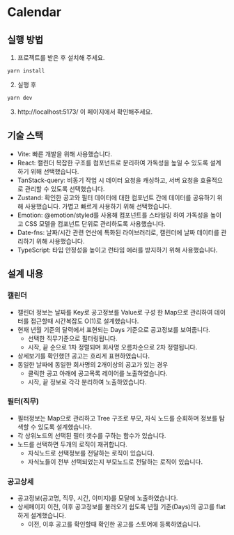 # Calendar

## 실행 방법

1. 프로젝트를 받은 후 설치해 주세요.
```
yarn install
```

2. 실행 후
```
yarn dev
```

3. http://localhost:5173/ 이 페이지에서 확인해주세요.


## 기술 스택
- Vite: 빠른 개발을 위해 사용했습니다.
- React: 캘린더 복잡한 구조를 컴포넌트로 분리하여 가독성을 높일 수 있도록 설계하기 위해 선택했습니다.
- TanStack-query: 비동기 작업 시 데이터 요청을 캐싱하고, 서버 요청을 효율적으로 관리할 수 있도록 선택했습니다.
- Zustand: 확인한 공고와 필터 데이터에 대한 컴포넌트 간에 데이터를 공유하기 위해 사용했습니다. 가볍고 빠르게 사용하기 위해 선택했습니다.
- Emotion: @emotion/styled를 사용해 컴포넌트를 스타일링 하여 가독성을 높이고 CSS 모델을 컴포넌트 단위로 관리하도록 사용했습니다.
- Date-fns: 날짜/시간 관련 연산에 특화된 라이브러리로, 캘린더에 날짜 데이터를 관리하기 위해 사용했습니다.
- TypeScript: 타입 안정성을 높이고 런타임 에러를 방지하기 위해 사용했습니다.


## 설계 내용

### 캘린더
- 캘린더 정보는 날짜를 Key로 공고정보를 Value로 구성 한 Map으로 관리하여 데이터를 접근할때 시간복잡도 O(1)로 설계했습니다.
- 현재 년월 기준의 달력에서 표현되는 Days 기준으로 공고정보를 보여줍니다.
    - 선택한 직무기준으로 필터링됩니다.
    - 시작, 끝 순으로 1차 정렬되며 회사명 오름차순으로 2차 정렬됩니다.
- 상세보기를 확인했던 공고는 흐리게 표현하였습니다.
- 동일한 날짜에 동일한 회사명의 2개이상의 공고가 있는 경우
    - 클릭한 공고 아래에 공고목록 레이어를 노출하였습니다.
    - 시작, 끝 정보로 각각 분리하여 노출하였습니다.

### 필터(직무)
- 필터정보는 Map으로 관리하고 Tree 구조로 부모, 자식 노드를 순회하며 정보를 탐색할 수 있도록 설계했습니다. 
- 각 상위노드의 선택된 필터 갯수를 구하는 함수가 있습니다.
- 노드를 선택하면 두개의 로직이 재귀합니다.
  - 자식노드로 선택정보를 전달하는 로직이 있습니다.
  - 자식노들이 전부 선택되었는지 부모노드로 전달하는 로직이 있습니다.

### 공고상세
- 공고정보(공고명, 직무, 시간, 이미지)를 모달에 노출하였습니다.
- 상세페이지 이전, 이후 공고정보를 불러오기 쉽도록 년월 기준(Days)의 공고를 flat하게 설계했습니다.
  - 이전, 이후 공고를 확인할때 확인한 공고를 스토어에 등록하였습니다.